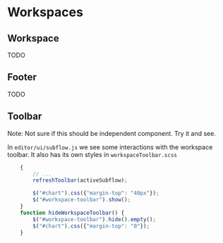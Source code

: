 # Workspaces

## Workspace

TODO

## Footer

TODO

## Toolbar

Note: Not sure if this should be independent component. Try it and see.

In `editor/ui/subflow.js` we see some interactions with the workspace toolbar.
It also has its own styles in `workspaceToolbar.scss`

```js
    {
        // ...
        refreshToolbar(activeSubflow);

        $("#chart").css({"margin-top": "40px"});
        $("#workspace-toolbar").show();
    }
    function hideWorkspaceToolbar() {
        $("#workspace-toolbar").hide().empty();
        $("#chart").css({"margin-top": "0"});
    }
```
